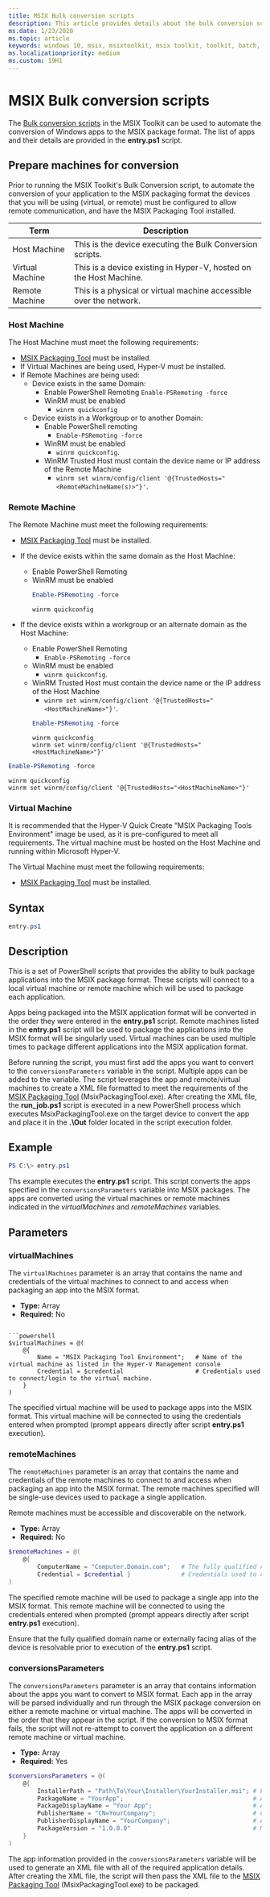 ```yaml
---
title: MSIX Bulk conversion scripts
description: This article provides details about the bulk conversion scripts in the MSIX Toolkit.
ms.date: 1/23/2020
ms.topic: article
keywords: windows 10, msix, msixtoolkit, msix toolkit, toolkit, batch, conversion, bulk, bulk conversion
ms.localizationpriority: medium
ms.custom: 19H1
---
```


# MSIX Bulk conversion scripts

The [Bulk conversion scripts](https://github.com/microsoft/MSIX-Toolkit/tree/master/Scripts/BatchConversion) in the MSIX Toolkit can be used to automate the conversion of Windows apps to the MSIX package format. The list of apps and their details are provided in the **entry.ps1** script.

## Prepare machines for conversion
Prior to running the MSIX Toolkit's Bulk Conversion script, to automate the conversion of your application to the MSIX packaging format the devices that you will be using (virtual, or remote) must be configured to allow remote communication, and have the MSIX Packaging Tool installed.

| Term            | Description                                                        |
|-----------------|--------------------------------------------------------------------|
| Host Machine    | This is the device executing the Bulk Conversion scripts.          |
| Virtual Machine | This is a device existing in Hyper-V, hosted on the Host Machine.  |
| Remote Machine  | This is a physical or virtual machine accessible over the network. |

### Host Machine
The Host Machine must meet the following requirements:
* [MSIX Packaging Tool](https://www.microsoft.com/en-us/p/msix-packaging-tool/9n5lw3jbcxkf?activetab=pivot:overviewtab) must be installed.
* If Virtual Machines are being used, Hyper-V must be installed.
* If Remote Machines are being used:
    * Device exists in the same Domain:
        * Enable PowerShell Remoting 
             `Enable-PSRemoting -force`
        * WinRM must be enabled 
            * `winrm quickconfig`
    * Device exists in a Workgroup or to another Domain:
        * Enable PowerShell remoting 
            * `Enable-PSRemoting -force`
        * WinRM must be enabled 
            * `winrm quickconfig`.
        * WinRM Trusted Host must contain the device name or IP address of the Remote Machine 
            * `winrm set winrm/config/client '@{TrustedHosts="<RemoteMachineName(s)>"}'`.

### Remote Machine
The Remote Machine must meet the following requirements:
* [MSIX Packaging Tool](https://www.microsoft.com/en-us/p/msix-packaging-tool/9n5lw3jbcxkf?activetab=pivot:overviewtab) must be installed.
* If the device exists within the same domain as the Host Machine:
    * Enable PowerShell Remoting 
    * WinRM must be enabled 
        ```PowerShell
        Enable-PSRemoting -force
        ```
        ```CMD
        winrm quickconfig
        ```

* If the device exists within a workgroup or an alternate domain as the Host Machine:
    * Enable PowerShell Remoting 
        * `Enable-PSRemoting -force`
    * WinRM must be enabled 
        * `winrm quickconfig`.
    * WinRM Trusted Host must contain the device name or the IP address of the Host Machine
        * `winrm set winrm/config/client '@{TrustedHosts="<HostMachineName>"}'`.
        ```PowerShell
        Enable-PSRemoting -force
        ```
        ```CMD
        winrm quickconfig
        winrm set winrm/config/client '@{TrustedHosts="<HostMachineName>"}'
        ```

```PowerShell
Enable-PSRemoting -force
```
```CMD
winrm quickconfig
winrm set winrm/config/client '@{TrustedHosts="<HostMachineName>"}'
```

### Virtual Machine
It is recommended that the Hyper-V Quick Create "MSIX Packaging Tools Environment" image be used, as it is pre-configured to meet all requirements. The virtual machine must be hosted on the Host Machine and running within Microsoft Hyper-V.

The Virtual Machine must meet the following requirements:
* [MSIX Packaging Tool](https://www.microsoft.com/en-us/p/msix-packaging-tool/9n5lw3jbcxkf?activetab=pivot:overviewtab) must be installed.

## Syntax

```powershell
entry.ps1
```

## Description

This is a set of PowerShell scripts that provides the ability to bulk package applications into the MSIX package format. These scripts will connect to a local virtual machine or remote machine which will be used to package each application.

Apps being packaged into the MSIX application format will be converted in the order they were entered in the **entry.ps1** script. Remote machines listed in the **entry.ps1** script will be used to package the applications into the MSIX format will be singularly used. Virtual machines can be used multiple times to package different applications into the MSIX application format.

Before running the script, you must first add the apps you want to convert to the `conversionsParameters` variable in the script. Multiple apps can be added to the variable. The script leverages the app and remote/virtual machines to create a XML file formatted to meet the requirements of the [MSIX Packaging Tool](..\packaging-tool\mpt-overview.md) (MsixPackagingTool.exe). After creating the XML file, the **run_job.ps1** script is executed in a new PowerShell process which executes MsixPackagingTool.exe on the target device to convert the app and place it in the **.\Out** folder located in the script execution folder.

## Example

```powershell
PS C:\> entry.ps1
```

Ths example executes the **entry.ps1** script. This script converts the apps specified in the `conversionsParameters` variable into MSIX packages. The apps are converted using the virtual machines or remote machines indicated in the *virtualMachines* and *remoteMachines* variables.

## Parameters

### virtualMachines

The `virtualMachines` parameter is an array that contains the name and credentials of the virtual machines to connect to and access when packaging an app into the MSIX format.

* **Type:** Array
* **Required:** No

```

```powershell
$virtualMachines = @(
    @{
        Name = "MSIX Packaging Tool Environment";   # Name of the virtual machine as listed in the Hyper-V Management console
        Credential = $credential                    # Credentials used to connect/login to the virtual machine.
    }
)
```

The specified virtual machine will be used to package apps into the MSIX format. This virtual machine will be connected to using the credentials entered when prompted (prompt appears directly after script **entry.ps1** execution).

### remoteMachines

The `remoteMachines` parameter is an array that contains the name and credentials of the remote machines to connect to and access when packaging an app into the MSIX format. The remote machines specified will be single-use devices used to package a single application.

Remote machines must be accessible and discoverable on the network.

* **Type:** Array
* **Required:** No

```powershell
$remoteMachines = @(
    @{
        ComputerName = "Computer.Domain.com";   # The fully qualified name of the remote machine.
        Credential = $credential }              # Credentials used to connect/login to the remote machine.
)
```

The specified remote machine will be used to package a single app into the MSIX format. This remote machine will be connected to using the credentials entered when prompted (prompt appears directly after script **entry.ps1** execution).

Ensure that the fully qualified domain name or externally facing alias of the device is resolvable prior to execution of the **entry.ps1** script.

### conversionsParameters

The `conversionsParameters` parameter is an array that contains information about the apps you want to convert to MSIX format. Each app in the array will be parsed individually and run through the MSIX package conversion on either a remote machine or virtual machine. The apps will be converted in the order that they appear in the script. If the conversion to MSIX format fails, the script will not re-attempt to convert the application on a different remote machine or virtual machine.

* **Type:** Array
* **Required:** Yes

```powershell
$conversionsParameters = @(
    @{
        InstallerPath = "Path\To\Your\Installer\YourInstaller.msi"; # Full path to the installation media (local or remote paths).
        PackageName = "YourApp";                                    # Application Display Name - name visible in the start menu.
        PackageDisplayName = "Your App";                            # Application Name - Can not contain special characters.
        PublisherName = "CN=YourCompany";                           # Certificate Publisher information
        PublisherDisplayName = "YourCompany";                       # Application Publisher name
        PackageVersion = "1.0.0.0"                                  # MSIX Application version (must contain 4 octets).
    }
)
```

The app information provided in the `conversionsParameters` variable will be used to generate an XML file with all of the required application details. After creating the XML file, the script will then pass the XML file to the [MSIX Packaging Tool](..\packaging-tool\mpt-overview.md) (MsixPackagingTool.exe) to be packaged.

